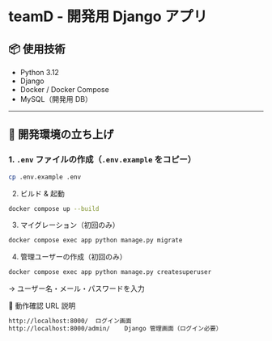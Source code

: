 # teamD - 開発用 Django アプリ

## 📦 使用技術

- Python 3.12  
- Django  
- Docker / Docker Compose  
- MySQL（開発用 DB）

---

## 🚀 開発環境の立ち上げ

### 1. `.env` ファイルの作成（`.env.example` をコピー）

```bash
cp .env.example .env
```

2. ビルド & 起動
```bash
docker compose up --build
```
3. マイグレーション（初回のみ）
```bash
docker compose exec app python manage.py migrate
```
4. 管理ユーザーの作成（初回のみ）
```bash
docker compose exec app python manage.py createsuperuser
```
→ ユーザー名・メール・パスワードを入力

🧪 動作確認
URL	説明
```bash
http://localhost:8000/	ログイン画面
http://localhost:8000/admin/	Django 管理画面（ログイン必要）
```

